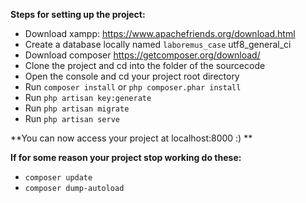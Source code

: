 **Steps for setting up the project:**

- Download xampp: https://www.apachefriends.org/download.html
- Create a database locally named `laboremus_case` utf8_general_ci 
- Download composer https://getcomposer.org/download/
- Clone the project and cd into the folder of the sourcecode
- Open the console and cd your project root directory
- Run `composer install` or ```php composer.phar install```
- Run `php artisan key:generate` 
- Run `php artisan migrate`
- Run `php artisan serve`

**You can now access your project at localhost:8000 :) **

**If for some reason your project stop working do these:**
- `composer update`
- `composer dump-autoload`
